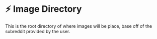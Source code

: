 # :zap: Image Directory

This is the root directory of where images will be place, base off of the subreddit provided by the user. 